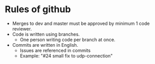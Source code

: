# Rules of github
- Merges to dev and master must be approved by minimum 1 code reviewer.
- Code is written using branches.
  - One person writing code per branch at once. 
- Commits are written in English.
  - Issues are referenced in commits
  - Example: "#24 small fix to udp-connection"
